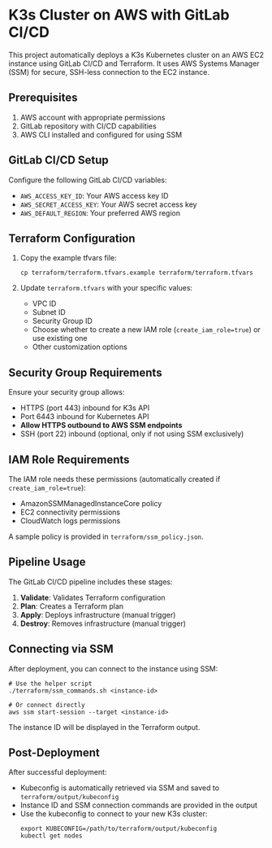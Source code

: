 # K3s Cluster on AWS with GitLab CI/CD

This project automatically deploys a K3s Kubernetes cluster on an AWS EC2 instance using GitLab CI/CD and Terraform. It uses AWS Systems Manager (SSM) for secure, SSH-less connection to the EC2 instance.

## Prerequisites

1. AWS account with appropriate permissions
2. GitLab repository with CI/CD capabilities
3. AWS CLI installed and configured for using SSM

## GitLab CI/CD Setup

Configure the following GitLab CI/CD variables:

- `AWS_ACCESS_KEY_ID`: Your AWS access key ID
- `AWS_SECRET_ACCESS_KEY`: Your AWS secret access key
- `AWS_DEFAULT_REGION`: Your preferred AWS region

## Terraform Configuration

1. Copy the example tfvars file:
   ```
   cp terraform/terraform.tfvars.example terraform/terraform.tfvars
   ```

2. Update `terraform.tfvars` with your specific values:
   - VPC ID
   - Subnet ID
   - Security Group ID
   - Choose whether to create a new IAM role (`create_iam_role=true`) or use existing one
   - Other customization options

## Security Group Requirements

Ensure your security group allows:
- HTTPS (port 443) inbound for K3s API
- Port 6443 inbound for Kubernetes API
- **Allow HTTPS outbound to AWS SSM endpoints**
- SSH (port 22) inbound (optional, only if not using SSM exclusively)

## IAM Role Requirements

The IAM role needs these permissions (automatically created if `create_iam_role=true`):
- AmazonSSMManagedInstanceCore policy
- EC2 connectivity permissions
- CloudWatch logs permissions

A sample policy is provided in `terraform/ssm_policy.json`.

## Pipeline Usage

The GitLab CI/CD pipeline includes these stages:

1. **Validate**: Validates Terraform configuration
2. **Plan**: Creates a Terraform plan
3. **Apply**: Deploys infrastructure (manual trigger)
4. **Destroy**: Removes infrastructure (manual trigger)

## Connecting via SSM

After deployment, you can connect to the instance using SSM:

```
# Use the helper script
./terraform/ssm_commands.sh <instance-id>

# Or connect directly
aws ssm start-session --target <instance-id>
```

The instance ID will be displayed in the Terraform output.

## Post-Deployment

After successful deployment:
- Kubeconfig is automatically retrieved via SSM and saved to `terraform/output/kubeconfig`
- Instance ID and SSM connection commands are provided in the output
- Use the kubeconfig to connect to your new K3s cluster:
  ```
  export KUBECONFIG=/path/to/terraform/output/kubeconfig
  kubectl get nodes
  ```
